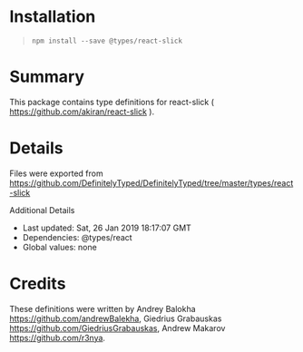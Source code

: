 # Installation
> `npm install --save @types/react-slick`

# Summary
This package contains type definitions for react-slick ( https://github.com/akiran/react-slick ).

# Details
Files were exported from https://github.com/DefinitelyTyped/DefinitelyTyped/tree/master/types/react-slick

Additional Details
 * Last updated: Sat, 26 Jan 2019 18:17:07 GMT
 * Dependencies: @types/react
 * Global values: none

# Credits
These definitions were written by Andrey Balokha <https://github.com/andrewBalekha>, Giedrius Grabauskas <https://github.com/GiedriusGrabauskas>, Andrew Makarov <https://github.com/r3nya>.
